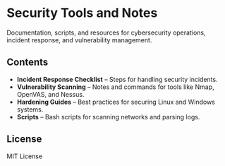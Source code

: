 # Security Tools and Notes
Documentation, scripts, and resources for cybersecurity operations, incident response, and vulnerability management.

## Contents
- **Incident Response Checklist** – Steps for handling security incidents.
- **Vulnerability Scanning** – Notes and commands for tools like Nmap, OpenVAS, and Nessus.
- **Hardening Guides** – Best practices for securing Linux and Windows systems.
- **Scripts** – Bash scripts for scanning networks and parsing logs.

## License
MIT License
